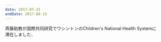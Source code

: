 ```yaml
---
date: 2017-07-31
endDate: 2017-08-15
---
```

斉藤助教が国際共同研究でワシントンのChildren's National Health Systemに滞在しました．
<!--more-->
